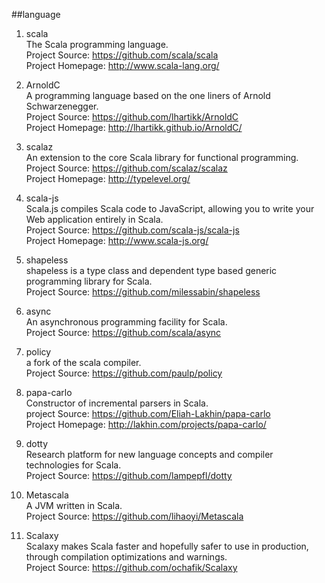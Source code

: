 ##language

1. scala   
The Scala programming language.    
Project Source: https://github.com/scala/scala    
Project Homepage: http://www.scala-lang.org/  

1. ArnoldC   
A programming language based on the one liners of Arnold Schwarzenegger.  
Project Source: https://github.com/lhartikk/ArnoldC      
Project Homepage: http://lhartikk.github.io/ArnoldC/  

1. scalaz   
An extension to the core Scala library for functional programming.   
Project Source: https://github.com/scalaz/scalaz    
Project Homepage: http://typelevel.org/

1. scala-js    
Scala.js compiles Scala code to JavaScript, allowing you to write your Web application entirely in Scala.   
Project Source: https://github.com/scala-js/scala-js    
Project Homepage: http://www.scala-js.org/

1. shapeless    
shapeless is a type class and dependent type based generic programming library for Scala.     
Project Source: https://github.com/milessabin/shapeless   

1. async      
An asynchronous programming facility for Scala.       
Project Source: https://github.com/scala/async      

1. policy        
a fork of the scala compiler.     
Project Source: https://github.com/paulp/policy

1. papa-carlo    
Constructor of incremental parsers in Scala.     
project Source: https://github.com/Eliah-Lakhin/papa-carlo     
Project Homepage: http://lakhin.com/projects/papa-carlo/   

1. dotty    
Research platform for new language concepts and compiler technologies for Scala.    
Project Source:  https://github.com/lampepfl/dotty

1. Metascala   
A JVM written in Scala.   
Project Source: https://github.com/lihaoyi/Metascala 

1. Scalaxy   
Scalaxy makes Scala faster and hopefully safer to use in production, through compilation optimizations and warnings.    
Project Source: https://github.com/ochafik/Scalaxy  
